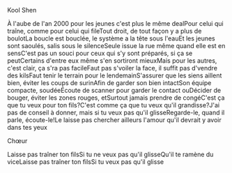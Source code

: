 Kool Shen

À l'aube de l'an 2000 pour les jeunes c'est plus le même dealPour celui qui traîne, comme pour celui qui fileTout droit, de tout façon y a plus de boulotLa boucle est bouclée, le système a la tête sous l'eauEt les jeunes sont saoulés, salis sous le silenceSeule issue la rue même quand elle est en sensC'est pas un souci pour ceux qui s'y sont préparés, si ça se peutCertains d'entre eux même s'en sortiront mieuxMais pour les autres, c'est clair, ça s'ra pas facileFaut pas s'voiler la face, il suffit pas d'vendre des kilsFaut tenir le terrain pour le lendemainS'assurer que les siens aillent bien, éviter les coups de surinAfin de garder son bien intactSon équipe compacte, soudéeÉcoute de scanner pour garder le contact ouDécider de bouger, éviter les zones rouges, etSurtout jamais prendre de congéC'est ça que tu veux pour ton fils?C'est comme ça que tu veux qu'il grandisse?J'ai pas de conseil à donner, mais si tu veux pas qu'il glisseRegarde-le, quand il parle, écoute-le!Le laisse pas chercher ailleurs l'amour qu'il devrait y avoir dans tes yeux

Chœur

Laisse pas traîner ton filsSi tu ne veux pas qu'il glisseQu'il te ramène du viceLaisse pas traîner ton filsSi tu veux pas qu'il glisse